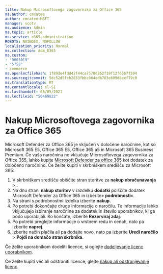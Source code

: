 ```yaml
---
title: Nakup Microsoftovega zagovornika za Office 365
ms.author: cmcatee
author: cmcatee-MSFT
manager: scotv
ms.audience: Admin
ms.topic: article
ms.service: o365-administration
ROBOTS: NOINDEX, NOFOLLOW
localization_priority: Normal
ms.collection: Adm_O365
ms.custom:
- "9003019"
- "5758"
- commerce
ms.openlocfilehash: 1f89de4fdd42f44ca75786262f19f12f65b7f594
ms.sourcegitcommit: 5dc52d5fcb2833fbbc064edb783e609d8eef79c0
ms.translationtype: MT
ms.contentlocale: sl-SI
ms.lasthandoff: 03/05/2021
ms.locfileid: "50469822"
---
```

# <a name="purchase-microsoft-defender-for-office-365"></a>Nakup Microsoftovega zagovornika za Office 365

Microsoft Defender za Office 365 je vključen v določene naročnine, kot so Microsoft 365 E5, Office 365 E5, Office 365 a5 in Microsoft 365 Business Premium. Če vaša naročnina ne vključuje Microsoftovega zagovornika za Office 365, lahko kupite [Microsoft Defender za office 365](https:/www.microsoft.com/microsoft-365/exchange/advance-threat-protection?market=um#office-ProductsCompare-785zwzq) kot dodatek za določeno naročnino. Če želite kupiti v skrbniškem središču za Microsoft 365:

1. V skrbniškem središču obiščite stran storitve za **nakup obračunavanja**  >  [](https://go.microsoft.com/fwlink/p/?linkid=868433) .
2. Na dnu strani **nakup storitev** v razdelku **dodatki** poiščite dodatek Microsoft Defender za Office 365 in izberite» **podrobnosti**«.
3. Na strani s podrobnostmi izdelka izberite **nakup**.
4. Po potrebi dokončajte druge informacije o naročilu. Te informacije lahko vključujejo izbiranje naročnine za dodatek in število uporabnikov, ki ga bodo uporabljali. Ko končate, izberite **Rezerviraj zdaj**.
5. Po potrebi preglejte informacije o vrstnem redu in cenah, nato pa izberite **naprej**.
6. Izberite način plačila ali pa dodajte novo, nato pa izberite **Uredi naročilo**  >  **Pojdi na domačo stran skrbnika**.

Če želite uporabnikom dodeliti licence, si oglejte [dodeljevanje licenc uporabnikom](https://docs.microsoft.com/microsoft-365/admin/manage/assign-licenses-to-users?view=o365-worldwide).

Če želite kupiti več ali odstraniti licence, glejte [nakup ali odstranjevanje licenc](https://docs.microsoft.com/microsoft-365/commerce/licenses/buy-licenses#buy-or-remove-licenses-for-your-business-subscription).